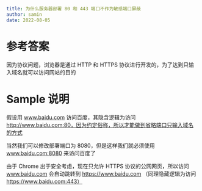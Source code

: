 ```yaml
title: 为什么服务器部署 80 和 443 端口不作为敏感端口屏蔽
author: samin
date: 2022-08-05
```

# 参考答案

因为协议问题，浏览器是通过 HTTP 和 HTTPS 协议进行开发的，为了达到只输入域名就可以访问网站的目的

# Sample 说明

假设用 www.baidu.com 访问百度，其隐含逻辑为访问 http://www.baidu.com:80，因为约定俗称，所以才能做到省略端口只输入域名的方式

当然我们可以修改部署端口为 8080，但是这样我们就必须使用 www.baidu.com:8080 来访问百度了

由于 Chrome 出于安全考虑，现在只允许 HTTPS 协议的公网网页，所以访问 www.baidu.com 会自动跳转到 https://www.baidu.com （同理隐藏逻辑为访问 https://www.baidu.com:443）